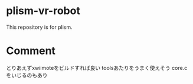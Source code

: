 # plism-vr-robot
This repository is for plism.

# Comment
とりあえずxwiimoteをビルドすれば良い
toolsあたりをうまく使えそう
core.cをいじるのもあり



